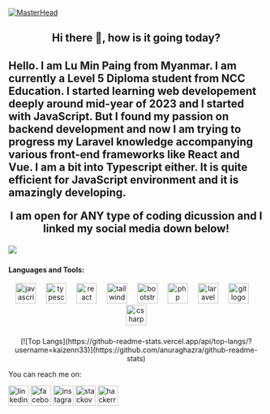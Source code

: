 [![MasterHead](https://visme.co/blog/wp-content/uploads/2019/10/animated-presentation-software-header.gif)]()
<h2 align="center">Hi there 👋, how is it going today?<h2>
<div><p>
  Hello. I am Lu Min Paing from Myanmar. I am currently a Level 5 Diploma student from NCC Education. I started learning web developement deeply around mid-year of 2023 and I started with JavaScript. But I found my passion on backend development and now I am trying to progress my Laravel knowledge accompanying various front-end frameworks like React and Vue. I am a bit into Typescript either. It is quite efficient for JavaScript environment and it is amazingly developing.
</p></div>

<p align="center">I am open for ANY type of coding dicussion and I linked my social media down below!</p>

![](https://komarev.com/ghpvc/?username=kaizenn33&color=blue)

###
<h4 align="left">Languages and Tools:</h4>
<div align="center">
  <img src="https://skillicons.dev/icons?i=js" height="40" alt="javascript logo"  />
  <img width="12" />
  <img src="https://skillicons.dev/icons?i=ts" height="40" alt="typescript logo"  />
  <img width="12" />
  <img src="https://cdn.jsdelivr.net/gh/devicons/devicon/icons/react/react-original.svg" height="40" alt="react logo"  />
  <img width="12" />
  <img src="https://skillicons.dev/icons?i=tailwind" height="40" alt="tailwindcss logo"  />
  <img width="12" />
  <img src="https://skillicons.dev/icons?i=bootstrap" height="40" alt="bootstrap logo"  />
  <img width="12" />
  <img src="https://skillicons.dev/icons?i=php" height="40" alt="php logo"  />
  <img width="12" />
  <img src="https://skillicons.dev/icons?i=laravel" height="40" alt="laravel logo"  />
  <img width="12" />
  <img src="https://skillicons.dev/icons?i=git" height="40" alt="git logo"  />
  <img width="12" />
  <img src="https://cdn.jsdelivr.net/gh/devicons/devicon/icons/csharp/csharp-original.svg" height="40" alt="csharp logo"  />
</div>

###

###

<div align="center">
[![Top Langs](https://github-readme-stats.vercel.app/api/top-langs/?username=kaizenn33)](https://github.com/anuraghazra/github-readme-stats)
</div>


You can reach me on:


[<img src='https://cdn.jsdelivr.net/npm/simple-icons@3.0.1/icons/linkedin.svg' alt='linkedin' height='40'>](https://www.linkedin.com/in/lu-min-paing/)  [<img src='https://cdn.jsdelivr.net/npm/simple-icons@3.0.1/icons/facebook.svg' alt='facebook' height='40'>](https://www.facebook.com/iygul15)  [<img src='https://cdn.jsdelivr.net/npm/simple-icons@3.0.1/icons/instagram.svg' alt='instagram' height='40'>](https://www.instagram.com/iygul_/)  [<img src='https://cdn.jsdelivr.net/npm/simple-icons@3.0.1/icons/stackoverflow.svg' alt='stackoverflow' height='40'>](https://stackoverflow.com/users/20973579)  [<img src='https://cdn.jsdelivr.net/npm/simple-icons@3.0.1/icons/hackerrank.svg' alt='hackerrank' height='40'>](https://www.hackerrank.com/profile/wiwi777guyy)  
